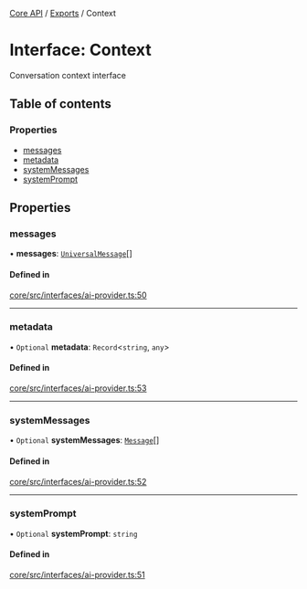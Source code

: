 <!-- 
 ⚠️  AUTO-GENERATED FILE - DO NOT EDIT MANUALLY
 This file is automatically generated by scripts/docs-generator.js
 To make changes, edit the source TypeScript files or update the generator script
-->

[Core API](../../) / [Exports](../modules) / Context

# Interface: Context

Conversation context interface

## Table of contents

### Properties

- [messages](Context#messages)
- [metadata](Context#metadata)
- [systemMessages](Context#systemmessages)
- [systemPrompt](Context#systemprompt)

## Properties

### messages

• **messages**: [`UniversalMessage`](UniversalMessage)[]

#### Defined in

[core/src/interfaces/ai-provider.ts:50](https://github.com/woojubb/robota/blob/89842967edeeb7f25153b1e33bdb8662b56d56c4/packages/core/src/interfaces/ai-provider.ts#L50)

___

### metadata

• `Optional` **metadata**: `Record`\<`string`, `any`\>

#### Defined in

[core/src/interfaces/ai-provider.ts:53](https://github.com/woojubb/robota/blob/89842967edeeb7f25153b1e33bdb8662b56d56c4/packages/core/src/interfaces/ai-provider.ts#L53)

___

### systemMessages

• `Optional` **systemMessages**: [`Message`](Message)[]

#### Defined in

[core/src/interfaces/ai-provider.ts:52](https://github.com/woojubb/robota/blob/89842967edeeb7f25153b1e33bdb8662b56d56c4/packages/core/src/interfaces/ai-provider.ts#L52)

___

### systemPrompt

• `Optional` **systemPrompt**: `string`

#### Defined in

[core/src/interfaces/ai-provider.ts:51](https://github.com/woojubb/robota/blob/89842967edeeb7f25153b1e33bdb8662b56d56c4/packages/core/src/interfaces/ai-provider.ts#L51)
